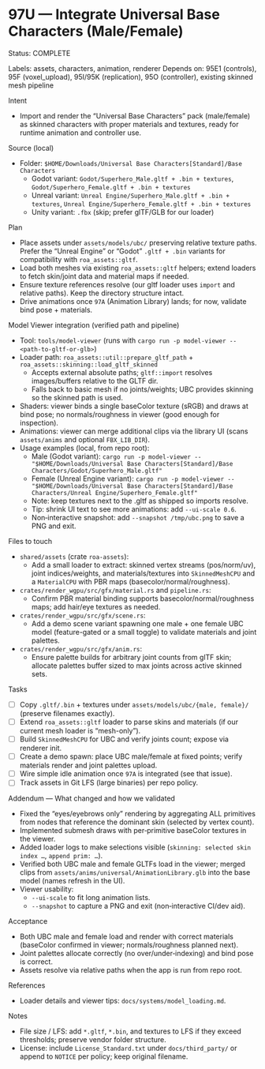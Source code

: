# 97U — Integrate Universal Base Characters (Male/Female)

Status: COMPLETE

Labels: assets, characters, animation, renderer
Depends on: 95E1 (controls), 95F (voxel_upload), 95I/95K (replication), 95O (controller), existing skinned mesh pipeline

Intent
- Import and render the “Universal Base Characters” pack (male/female) as skinned characters with proper materials and textures, ready for runtime animation and controller use.

Source (local)
- Folder: `$HOME/Downloads/Universal Base Characters[Standard]/Base Characters`
  - Godot variant: `Godot/Superhero_Male.gltf + .bin + textures`, `Godot/Superhero_Female.gltf + .bin + textures`
  - Unreal variant: `Unreal Engine/Superhero_Male.gltf + .bin + textures`, `Unreal Engine/Superhero_Female.gltf + .bin + textures`
  - Unity variant: `.fbx` (skip; prefer glTF/GLB for our loader)

Plan
- Place assets under `assets/models/ubc/` preserving relative texture paths. Prefer the “Unreal Engine” or “Godot” `.gltf + .bin` variants for compatibility with `roa_assets::gltf`.
- Load both meshes via existing `roa_assets::gltf` helpers; extend loaders to fetch skin/joint data and material maps if needed.
- Ensure texture references resolve (our gltf loader uses `import` and relative paths). Keep the directory structure intact.
- Drive animations once `97A` (Animation Library) lands; for now, validate bind pose + materials.

Model Viewer integration (verified path and pipeline)
- Tool: `tools/model-viewer` (runs with `cargo run -p model-viewer -- <path-to-gltf-or-glb>`)
- Loader path: `roa_assets::util::prepare_gltf_path` + `roa_assets::skinning::load_gltf_skinned`
  - Accepts external absolute paths; `gltf::import` resolves images/buffers relative to the GLTF dir.
  - Falls back to basic mesh if no joints/weights; UBC provides skinning so the skinned path is used.
- Shaders: viewer binds a single baseColor texture (sRGB) and draws at bind pose; no normals/roughness in viewer (good enough for inspection).
- Animations: viewer can merge additional clips via the library UI (scans `assets/anims` and optional `FBX_LIB_DIR`).
- Usage examples (local, from repo root):
  - Male (Godot variant):
    `cargo run -p model-viewer -- "$HOME/Downloads/Universal Base Characters[Standard]/Base Characters/Godot/Superhero_Male.gltf"`
  - Female (Unreal Engine variant):
    `cargo run -p model-viewer -- "$HOME/Downloads/Universal Base Characters[Standard]/Base Characters/Unreal Engine/Superhero_Female.gltf"`
  - Note: keep textures next to the .gltf as shipped so imports resolve.
  - Tip: shrink UI text to see more animations: add `--ui-scale 0.6`.
  - Non‑interactive snapshot: add `--snapshot /tmp/ubc.png` to save a PNG and exit.

Files to touch
- `shared/assets` (crate `roa-assets`):
  - Add a small loader to extract: skinned vertex streams (pos/norm/uv), joint indices/weights, and materials/textures into `SkinnedMeshCPU` and a `MaterialCPU` with PBR maps (basecolor/normal/roughness).
- `crates/render_wgpu/src/gfx/material.rs` and `pipeline.rs`:
  - Confirm PBR material binding supports basecolor/normal/roughness maps; add hair/eye textures as needed.
- `crates/render_wgpu/src/gfx/scene.rs`:
  - Add a demo scene variant spawning one male + one female UBC model (feature-gated or a small toggle) to validate materials and joint palettes.
- `crates/render_wgpu/src/gfx/anim.rs`:
  - Ensure palette builds for arbitrary joint counts from glTF skin; allocate palettes buffer sized to max joints across active skinned sets.

Tasks
- [ ] Copy `.gltf/.bin` + textures under `assets/models/ubc/{male, female}/` (preserve filenames exactly).
- [ ] Extend `roa_assets::gltf` loader to parse skins and materials (if our current mesh loader is “mesh-only”).
- [ ] Build `SkinnedMeshCPU` for UBC and verify joints count; expose via renderer init.
- [ ] Create a demo spawn: place UBC male/female at fixed points; verify materials render and joint palettes upload.
- [ ] Wire simple idle animation once `97A` is integrated (see that issue).
- [ ] Track assets in Git LFS (large binaries) per repo policy.

Addendum — What changed and how we validated
- Fixed the “eyes/eyebrows only” rendering by aggregating ALL primitives from nodes that reference the dominant skin (selected by vertex count).
- Implemented submesh draws with per‑primitive baseColor textures in the viewer.
- Added loader logs to make selections visible (`skinning: selected skin index …`, `append prim: …`).
- Verified both UBC male and female GLTFs load in the viewer; merged clips from `assets/anims/universal/AnimationLibrary.glb` into the base model (names refresh in the UI).
- Viewer usability:
  - `--ui-scale` to fit long animation lists.
  - `--snapshot` to capture a PNG and exit (non‑interactive CI/dev aid).

Acceptance
- Both UBC male and female load and render with correct materials (baseColor confirmed in viewer; normals/roughness planned next).
- Joint palettes allocate correctly (no over/under‑indexing) and bind pose is correct.
- Assets resolve via relative paths when the app is run from repo root.

References
- Loader details and viewer tips: `docs/systems/model_loading.md`.

Notes
- File size / LFS: add `*.gltf`, `*.bin`, and textures to LFS if they exceed thresholds; preserve vendor folder structure.
- License: include `License_Standard.txt` under `docs/third_party/` or append to `NOTICE` per policy; keep original filename.
